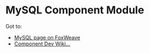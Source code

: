 # MySQL Component Module
Got to:

* [MySQL page on FoxWeave](http://www.foxweave.com/apps-and-dbs/mysql/)
* [Component Dev Wiki...](https://github.com/FoxWeave/components/wiki/FoxWeave%20Component%20Dev%20Wiki)
